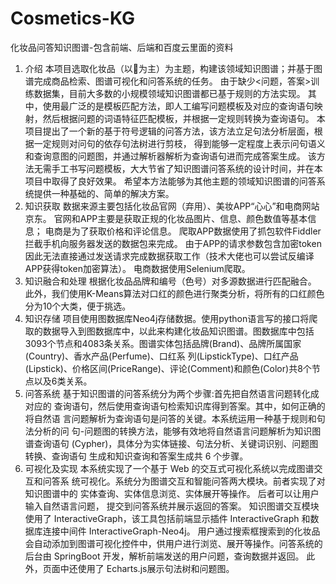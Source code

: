 # Cosmetics-KG
化妆品问答知识图谱-包含前端、后端和百度云里面的资料
1. 介绍
本项目选取化妆品（以💄为主）为主题，构建该领域知识图谱；并基于图谱完成商品检索、图谱可视化和问答系统的任务。
由于缺少<问题，答案>训练数据集，目前大多数的小规模领域知识图谱都已基于规则的方法实现。 其中，使用最广泛的是模板匹配方法，即人工编写问题模板及对应的查询语句映射，然后根据问题的词语特征匹配模板，并根据一定规则转换为查询语句。
本项目提出了一个新的基于符号逻辑的问答方法，该方法立足句法分析层面，根据一定规则对问句的依存句法树进行剪枝， 得到能够一定程度上表示问句语义和查询意图的问题图，并通过解析器解析为查询语句进而完成答案生成。 该方法无需手工书写问题模板，大大节省了知识图谱问答系统的设计时间，并在本项目中取得了良好效果。 希望本方法能够为其他主题的领域知识图谱的问答系统提供一种基础的、简单的解决方案。
2. 知识获取
数据来源主要包括化妆品官网（弃用）、美妆APP“心心”和电商网站京东。 官网和APP主要是获取正规的化妆品图片、信息、颜色数值等基本信息； 电商是为了获取价格和评论信息。
爬取APP数据使用了抓包软件Fiddler拦截手机向服务器发送的数据包来完成。 由于APP的请求参数包含加密token因此无法直接通过发送请求完成数据获取工作（技术大佬也可以尝试反编译APP获得token加密算法）。 电商数据使用Selenium爬取。
3. 知识融合和处理
根据化妆品品牌和编号（色号）对多源数据进行匹配融合。 此外，我们使用K-Means算法对口红的颜色进行聚类分析，将所有的口红颜色分为10个大类，便于挑选。
4. 知识存储
项目使用图数据库Neo4j存储数据。使用python语言写的接口将爬取的数据导入到图数据库中，以此来构建化妆品知识图谱。图数据库中包括3093个节点和4083条关系。图谱实体包括品牌(Brand)、品牌所属国家(Country)、香水产品(Perfume)、口红系 列(LipstickType)、口红产品(Lipstick)、价格区间(PriceRange)、评论(Comment)和颜色(Color)共8个节点以及6类关系。
5. 问答系统
基于知识图谱的问答系统分为两个步骤:首先把自然语言问题转化成对应的 查询语句，然后使用查询语句检索知识库得到答案。其中，如何正确的将自然语 言问题解析为查询语句是问答的关键。本系统运用一种基于规则和句法分析的问 句-问题图的转换方法，能够有效地将自然语言问题解析为知识图谱查询语句 (Cypher)，具体分为实体链接、句法分析、关键词识别、问题图转换、查询语句 生成和知识查询和答案生成共 6 个步骤。
6. 可视化及实现
本系统实现了一个基于 Web 的交互式可视化系统以完成图谱交互和问答系 统可视化。系统分为图谱交互和智能问答两大模块。前者实现了对知识图谱中的 实体查询、实体信息浏览、实体展开等操作。 后者可以让用户输入自然语言问题， 提交到问答系统并展示返回的答案。 知识图谱交互模块使用了 InteractiveGraph，该工具包括前端显示插件 InteractiveGraph 和数据库连接中间件 InteractiveGraph-Neo4j。 用户通过搜索框搜索到的化妆品会自动添加到图谱可视化控件中，供用户进行浏览、展开等操作。问答系统的后台由 SpringBoot 开发，解析前端发送的用户问题，查询数据并返回。 此外，页面中还使用了 Echarts.js展示句法树和问题图。
